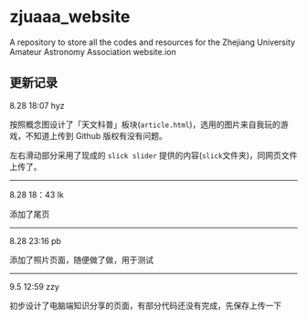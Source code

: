 # zjuaaa_website
A repository to store all the codes and resources for the Zhejiang University Amateur Astronomy Association website.ion

## 更新记录

8.28 18:07 hyz

按照概念图设计了「天文科普」板块(`article.html`)，选用的图片来自我玩的游戏，不知道上传到 Github 版权有没有问题。

左右滑动部分采用了现成的 `slick slider` 提供的内容(`slick`文件夹)，同网页文件上传了。

---
8.28 18：43 lk

添加了尾页

---
8.28 23:16 pb

添加了照片页面，随便做了做，用于测试

---
9.5 12:59 zzy

初步设计了电脑端知识分享的页面，有部分代码还没有完成，先保存上传一下
